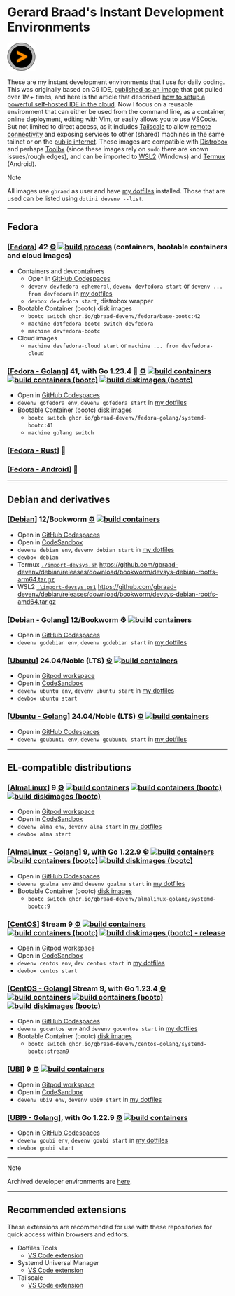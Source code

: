 Gerard Braad's Instant Development Environments
===============================================

!["Prompt"](https://raw.githubusercontent.com/gbraad/assets/gh-pages/icons/prompt-icon-64.png)

These are my instant development environments that I use for daily coding. This was originally based on C9 IDE, [published as an image](https://hub.docker.com/r/gbraad/c9ide) that got pulled over 1M+ times, and here is the article that described [how to setup a powerful self-hosted IDE in the cloud](https://gbraad.nl/blog/setting-up-a-powerful-self-hosted-ide-in-the-cloud.html). Now I focus on a reusable environment that can either be used from the command line, as a container, online deployment, editing with Vim, or easily allows you to use VSCode. But not limited to direct access, as it includes [Tailscale](https://tailscale.com) to allow [remote connectivity](https://github.com/spotsnel/tailscale-tailwings) and exposing services to other (shared) machines in the same tailnet or on the [public internet](https://tailscale.com/kb/1247/funnel-serve-use-cases/). These images are compatible with [Distrobox](https://github.com/89luca89/distrobox) and perhaps [Toolbx](https://containertoolbx.org/) (since these images rely on `sudo` there are known issues/rough edges), and can be imported to [WSL2](https://github.com/gbraad-devenv/WSL2-import) (Windows) and [Termux](https://github.com/gbraad-devenv/termux-import) (Android).

> [!NOTE]
> All images use `gbraad` as user and have [my dotfiles](https://github.com/gbraad-dotfiles/) installed. Those that are used can be listed using `dotini devenv --list`.

---


## Fedora

### [[Fedora](https://github.com/gbraad-devenv/fedora)] 42 [⚙️](https://github.com/gbraad-devenv/fedora/actions) [![build process](https://github.com/gbraad-devenv/fedora/actions/workflows/build-process.yml/badge.svg)](https://github.com/gbraad-devenv/fedora/actions/workflows/build-process.yml) (containers, bootable containers and cloud images)

  * Containers and devcontainers
    * Open in [GitHub Codespaces](https://github.com/codespaces/new?hide_repo_select=true&ref=main&repo=61788628&skip_quickstart=true)
    * `devenv devfedora ephemeral`, `devenv devfedora start` or `devenv ... from devfedora` in [my dotfiles](https://github.com/gbraad-dotfiles/)
    * `devbox devfedora start`, distrobox wrapper
  * Bootable Container (bootc) disk images
    * `bootc switch ghcr.io/gbraad-devenv/fedora/base-bootc:42`
    * `machine dotfedora-bootc switch devfedora`
    * `machine devfedora-bootc`
  * Cloud images
    * `machine devfedora-cloud start` or `machine ... from devfedora-cloud`


### [[Fedora - Golang](https://github.com/gbraad-devenv/fedora-golang)] 41, with Go 1.23.4 🚧 [⚙️](https://github.com/gbraad-devenv/fedora-golang/actions) [![build containers](https://github.com/gbraad-devenv/fedora-golang/actions/workflows/build-containers.yml/badge.svg)](https://github.com/gbraad-devenv/fedora-golang/actions/workflows/build-containers.yml) [![build containers (bootc)](https://github.com/gbraad-devenv/fedora-golang/actions/workflows/build-containers-bootc.yml/badge.svg)](https://github.com/gbraad-devenv/fedora-golang/actions/workflows/build-containers-bootc.yml) [![build diskimages (bootc)](https://github.com/gbraad-devenv/fedora-golang/actions/workflows/build-diskimages.yml/badge.svg)](https://github.com/gbraad-devenv/fedora-golang/actions/workflows/build-diskimages.yml) 

  * Open in [GitHub Codespaces](https://github.com/codespaces/new?hide_repo_select=true&ref=main&repo=914744126&skip_quickstart=true)
  * `devenv gofedora env`, `devenv gofedora start` in [my dotfiles](https://github.com/gbraad/dotfiles/blob/main/zsh/.zshrc.d/devenv.zsh)
  * Bootable Container (bootc) [disk images](https://github.com/gbraad-devenv/fedora-golang/releases/tag/latest)
    * `bootc switch ghcr.io/gbraad-devenv/fedora-golang/systemd-bootc:41`
    * `machine golang switch`

### [[Fedora - Rust]()] 🚧


### [[Fedora - Android]()] 🚧


---


## Debian and derivatives

### [[Debian](https://github.com/gbraad-devenv/debian)] 12/Bookworm [⚙️](https://github.com/gbraad-devenv/debian/actions) [![build containers](https://github.com/gbraad-devenv/debian/actions/workflows/build-containers.yml/badge.svg)](https://github.com/gbraad-devenv/debian/actions/workflows/build-containers.yml)

  * Open in [GitHub Codespaces](https://github.com/codespaces/new?hide_repo_select=true&ref=main&repo=636945920)
  * Open in [CodeSandbox](https://codesandbox.io/p/github/gbraad-devenv/debian)
  * `devenv debian env`, `devenv debian start` in [my dotfiles](https://github.com/gbraad/dotfiles/)
  * `devbox debian`
  * Termux [`./import-devsys.sh`](https://github.com/gbraad-devenv/termux-import/blob/main/import-devsys.sh) https://github.com/gbraad-devenv/debian/releases/download/bookworm/devsys-debian-rootfs-arm64.tar.gz
  * WSL2 [`.\import-devsys.ps1`](https://github.com/gbraad-devenv/wsl2-import/blob/main/import-devsys.ps1) https://github.com/gbraad-devenv/debian/releases/download/bookworm/devsys-debian-rootfs-amd64.tar.gz


### [[Debian - Golang](https://github.com/gbraad-devenv/debian-golang)] 12/Bookworm [⚙️](https://github.com/gbraad-devenv/debian-golang/actions) [![build containers](https://github.com/gbraad-devenv/debian-golang/actions/workflows/build-containers.yml/badge.svg)](https://github.com/gbraad-devenv/debian-golang/actions/workflows/build-containers.yml)


  * Open in [GitHub Codespaces](https://github.com/codespaces/new?hide_repo_select=true&ref=main&repo=937007673&skip_quickstart=true)
  * `devenv godebian env`, `devenv godebian start` in [my dotfiles](https://github.com/gbraad/dotfiles/)


### [[Ubuntu](https://github.com/gbraad-devenv/ubuntu)] 24.04/Noble (LTS) [⚙️](https://github.com/gbraad-devenv/ubuntu/actions) [![build containers](https://github.com/gbraad-devenv/ubuntu/actions/workflows/build-containers.yml/badge.svg)](https://github.com/gbraad-devenv/ubuntu/actions/workflows/build-containers.yml)


  * Open in [Gitpod workspace](https://gitpod.io/#https://github.com/gbraad-devenv/ubuntu)
  * Open in [CodeSandbox](https://codesandbox.io/p/github/gbraad-devenv/ubuntu)
  * `devenv ubuntu env`, `devenv ubuntu start` in [my dotfiles](https://github.com/gbraad/dotfiles/)
  * `devbox ubuntu start`


### [[Ubuntu - Golang](https://github.com/gbraad-devenv/ubuntu-golang)] 24.04/Noble (LTS) [⚙️](https://github.com/gbraad-devenv/ubuntu-golang/actions) [![build containers](https://github.com/gbraad-devenv/ubuntu-golang/actions/workflows/build-containers.yml/badge.svg)](https://github.com/gbraad-devenv/ubuntu-golang/actions/workflows/build-containers.yml)

  * Open in [GitHub Codespaces](https://github.com/codespaces/new?hide_repo_select=true&ref=main&repo=936999963&skip_quickstart=true)
  * `devenv goubuntu env`, `devenv goubuntu start` in [my dotfiles](https://github.com/gbraad/dotfiles/)

---


## EL-compatible distributions

### [[AlmaLinux](https://github.com/gbraad-devenv/almalinux)] 9 [⚙️](https://github.com/gbraad-devenv/almalinux/actions) [![build containers](https://github.com/gbraad-devenv/almalinux/actions/workflows/build-containers.yml/badge.svg)](https://github.com/gbraad-devenv/almalinux/actions/workflows/build-containers.yml) [![build containers (bootc)](https://github.com/gbraad-devenv/almalinux/actions/workflows/build-containers-bootc.yml/badge.svg)](https://github.com/gbraad-devenv/almalinux/actions/workflows/build-containers-bootc.yml) [![build diskimages (bootc)](https://github.com/gbraad-devenv/almalinux/actions/workflows/build-diskimages-release.yml/badge.svg)](https://github.com/gbraad-devenv/almalinux/actions/workflows/build-diskimages-release.yml)


  * Open in [Gitpod workspace](https://gitpod.io/#https://github.com/gbraad-devenv/almalinux)
  * Open in [CodeSandbox](https://codesandbox.io/p/github/gbraad-devenv/almalinux)
  * `devenv alma env`, `devenv alma start` in [my dotfiles](https://github.com/gbraad/dotfiles/)
  * `devbox alma start`


### [[AlmaLinux - Golang](https://github.com/gbraad-devenv/almalinux-golang)] 9, with Go 1.22.9 [⚙️](https://github.com/gbraad-devenv/almalinux-golang/actions) [![build containers](https://github.com/gbraad-devenv/almalinux-golang/actions/workflows/build-containers.yml/badge.svg)](https://github.com/gbraad-devenv/almalinux-golang/actions/workflows/build-containers.yml) [![build containers (bootc)](https://github.com/gbraad-devenv/almalinux-golang/actions/workflows/build-containers-bootc.yml/badge.svg)](https://github.com/gbraad-devenv/almalinux-golang/actions/workflows/build-containers-bootc.yml) [![build diskimages (bootc)](https://github.com/gbraad-devenv/almalinux-golang/actions/workflows/build-diskimages-release.yml/badge.svg)](https://github.com/gbraad-devenv/almalinux-golang/actions/workflows/build-diskimages-release.yml)

  * Open in [GitHub Codespaces](https://github.com/codespaces/new?hide_repo_select=true&ref=main&repo=937083584&skip_quickstart=true)
  * `devenv goalma env` and `devenv goalma start` in [my dotfiles](https://github.com/gbraad/dotfiles/blob/main/zsh/.zshrc.d/devenv.zsh)
  * Bootable Container (bootc) [disk images](https://github.com/gbraad-devenv/almalinux-golang/releases/tag/latest)
    * `bootc switch ghcr.io/gbraad-devenv/almalinux-golang/systemd-bootc:9`


### [[CentOS](https://github.com/gbraad-devenv/centos)] Stream 9 [⚙️](https://github.com/gbraad-devenv/centos/actions) [![build containers](https://github.com/gbraad-devenv/centos/actions/workflows/build-containers.yml/badge.svg)](https://github.com/gbraad-devenv/centos/actions/workflows/build-containers.yml) [![build containers (bootc)](https://github.com/gbraad-devenv/centos/actions/workflows/build-containers-bootc.yml/badge.svg)](https://github.com/gbraad-devenv/centos/actions/workflows/build-containers-bootc.yml) [![build diskimages (bootc) - release](https://github.com/gbraad-devenv/centos/actions/workflows/build-diskimages-release.yaml/badge.svg)](https://github.com/gbraad-devenv/centos/actions/workflows/build-diskimages-release.yaml)

  * Open in [Gitpod workspace](https://gitpod.io/#https://github.com/gbraad-devenv/centos)
  * Open in [CodeSandbox](https://codesandbox.io/p/github/gbraad-devenv/centos)
  * `devenv centos env`, `dev centos start` in [my dotfiles](https://github.com/gbraad/dotfiles/)
  * `devbox centos start`


### [[CentOS - Golang](https://github.com/gbraad-devenv/centos-golang)] Stream 9, with Go 1.23.4 [⚙️](https://github.com/gbraad-devenv/centos-golang/actions) [![build containers](https://github.com/gbraad-devenv/centos-golang/actions/workflows/build-containers.yml/badge.svg)](https://github.com/gbraad-devenv/centos-golang/actions/workflows/build-containers.yml) [![build containers (bootc)](https://github.com/gbraad-devenv/centos-golang/actions/workflows/build-containers-bootc.yml/badge.svg)](https://github.com/gbraad-devenv/centos-golang/actions/workflows/build-containers-bootc.yml) [![build diskimages (bootc)](https://github.com/gbraad-devenv/centos-golang/actions/workflows/build-diskimages.yml/badge.svg)](https://github.com/gbraad-devenv/centos-golang/actions/workflows/build-diskimages.yml)

  * Open in [GitHub Codespaces](https://github.com/codespaces/new?hide_repo_select=true&ref=main&repo=936139144&skip_quickstart=true)
  * `devenv gocentos env` and `devenv gocentos start` in [my dotfiles](https://github.com/gbraad/dotfiles/blob/main/zsh/.zshrc.d/devenv.zsh)
  * Bootable Container (bootc) [disk images](https://github.com/gbraad-devenv/centos-golang/releases/tag/latest)
    * `bootc switch ghcr.io/gbraad-devenv/centos-golang/systemd-bootc:stream9`


### [[UBI](https://github.com/gbraad-devenv/ubi9)] 9 [⚙️](https://github.com/gbraad-devenv/ubi9/actions) [![build containers](https://github.com/gbraad-devenv/ubi9/actions/workflows/build-containers.yml/badge.svg)](https://github.com/gbraad-devenv/ubi9/actions/workflows/build-containers.yml)

  * Open in [Gitpod workspace](https://gitpod.io/#https://github.com/gbraad-devenv/ubi9)
  * Open in [CodeSandbox](https://codesandbox.io/p/github/gbraad-devenv/ubi9)
  * `devenv ubi9 env`, `devenv ubi9 start` in [my dotfiles](https://github.com/gbraad/dotfiles/)


### [[UBI9 - Golang](https://github.com/gbraad-devenv/ubi9-golang)], with Go 1.22.9 [⚙️](https://github.com/gbraad-devenv/ubi9-golang/actions) [![build containers](https://github.com/gbraad-devenv/ubi9-golang/actions/workflows/build-containers.yml/badge.svg)](https://github.com/gbraad-devenv/ubi9-golang/actions/workflows/build-containers.yml)

  * Open in [GitHub Codespaces](https://github.com/codespaces/new?hide_repo_select=true&ref=main&repo=936544304&skip_quickstart=true)
  * `devenv goubi env`, `devenv goubi start` in [my dotfiles](https://github.com/gbraad/dotfiles/)
  * `devbox goubi start`

---

> [!NOTE]
> Archived developer environments are [here](./archive.md).

---

## Recommended extensions
These extensions are recommended for use with these repositories for quick access within browsers and editors.

  * Dotfiles Tools
    - [VS Code extension](https://marketplace.visualstudio.com/items?itemName=gbraad.dotfiles-tools) 
  * Systemd Universal Manager
    - [VS Code extension](https://marketplace.visualstudio.com/items?itemName=gbraad.systemd-universal-manager)
  * Tailscale
    - [VS Code extension](https://marketplace.visualstudio.com/items?itemName=tailscale.vscode-tailscale)
